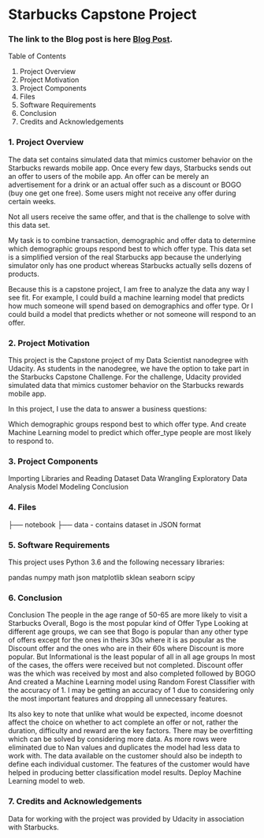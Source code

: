 # Starbucks Capstone Project

### The link to the Blog post is here [Blog Post](https://evelyxne-en.medium.com/).

Table of Contents
1. Project Overview
2. Project Motivation
3. Project Components
4. Files
5. Software Requirements
6. Conclusion
7. Credits and Acknowledgements

### 1. Project Overview
The data set contains simulated data that mimics customer behavior on the Starbucks rewards mobile app. Once every few days, Starbucks sends out an offer to users of the mobile app. An offer can be merely an advertisement for a drink or an actual offer such as a discount or BOGO (buy one get one free). Some users might not receive any offer during certain weeks.

Not all users receive the same offer, and that is the challenge to solve with this data set.

My task is to combine transaction, demographic and offer data to determine which demographic groups respond best to which offer type. This data set is a simplified version of the real Starbucks app because the underlying simulator only has one product whereas Starbucks actually sells dozens of products.

Because this is a capstone project, I am free to analyze the data any way I see fit. For example, I could build a machine learning model that predicts how much someone will spend based on demographics and offer type. Or I could build a model that predicts whether or not someone will respond to an offer.


### 2. Project Motivation
This project is the Capstone project of my Data Scientist nanodegree with Udacity. As students in the nanodegree, we have the option to take part in the Starbucks Capstone Challenge. For the challenge, Udacity provided simulated data that mimics customer behavior on the Starbucks rewards mobile app.

In this project, I use the data to answer a business questions:

Which demographic groups respond best to which offer type.
And create Machine Learning model to predict which offer_type people are most likely to respond to.

### 3. Project Components
Importing Libraries and Reading Dataset
Data Wrangling
Exploratory Data Analysis
Model Modeling
Conclusion

### 4. Files
├── notebook 
├── data - contains dataset in JSON format



### 5. Software Requirements
This project uses Python 3.6 and the following necessary libraries:

pandas
numpy
math
json
matplotlib
sklean
seaborn
scipy

### 6. Conclusion
Conclusion
The people in the age range of 50-65 are more likely to visit a Starbucks
Overall, Bogo is the most popular kind of Offer Type
Looking at different age groups, we can see that Bogo is popular than any other type of offers except for the ones in theirs 30s where it is as popular as the Discount offer and the ones who are in their 60s where Discount is more popular. But Informational is the least popular of all in all age groups
In most of the cases, the offers were received but not completed. Discount offer was the which was received by most and also completed followed by BOGO
And created a Machine Learning model using Random Forest Classifier with the accuracy of 1. I may be getting an accuracy of 1 due to considering only the most important features and dropping all unnecessary features.

Its also key to note that unlike what would be expected, income doesnot affect the choice on whether to act complete an offer or not, rather the duration, difficulty and reward are the key factors.
There may be overfitting which can be solved by considering more data. As more rows were eliminated due to Nan values and duplicates the model had less data to work with. The data available on the customer should also be indepth to define each individual customer. The features of the customer would have helped in producing better classification model results. Deploy Machine Learning model to web.

### 7. Credits and Acknowledgements
Data for working with the project was provided by Udacity in association with Starbucks.
